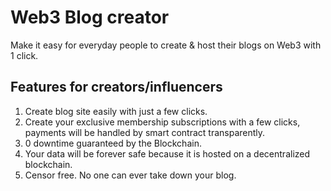 # Web3 Blog creator

Make it easy for everyday people to create & host their blogs on Web3 with 1 click. 

## Features for creators/influencers

1. Create blog site easily with just a few clicks.
2. Create your exclusive membership subscriptions with a few clicks, payments will be handled by smart contract transparently.
3. 0 downtime guaranteed by the Blockchain.
4. Your data will be forever safe because it is hosted on a decentralized blockchain.
5. Censor free. No one can ever take down your blog.
